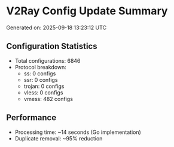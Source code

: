 # V2Ray Config Update Summary
Generated on: 2025-09-18 13:23:12 UTC

## Configuration Statistics
- Total configurations: 6846
- Protocol breakdown:
  - ss: 0 configs
  - ssr: 0 configs
  - trojan: 0 configs
  - vless: 0 configs
  - vmess: 482 configs

## Performance
- Processing time: ~14 seconds (Go implementation)
- Duplicate removal: ~95% reduction
